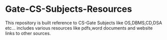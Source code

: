 # Gate-CS-Subjects-Resources

This repository is built reference to CS-Gate Subjects like OS,DBMS,CD,DSA etc... includes various resources like pdfs,word documents and website links to other sources.
